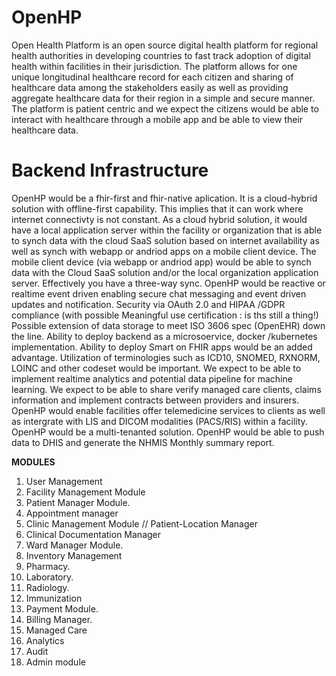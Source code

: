 # OpenHP
Open Health Platform is an open source digital health platform for regional health authorities in developing countries to fast track adoption of digital health within facilities in their jurisdiction. The platform allows for one unique longitudinal healthcare record for each citizen and sharing of healthcare data among the stakeholders easily as well as providing aggregate healthcare data for their region in a simple and secure manner.
The platform is patient centric and we expect the citizens would be able to interact with healthcare through a mobile app and be able to view their healthcare data.

# Backend Infrastructure
OpenHP would be a fhir-first and fhir-native aplication. It is a cloud-hybrid solution with offline-first capability. This implies that it can work where internet connectivty is not constant. As a cloud hybrid solution, it would have a local application server within the facility or organization that is able to synch data  with the cloud SaaS solution based on internet availability as well as synch with webapp or andriod apps on a mobile client device. The mobile client device (via webapp or andriod app) would be able to synch data with the Cloud SaaS solution and/or the local organization application server. Effectively you have a three-way sync.
OpenHP would be reactive or realtime event driven enabling secure chat messaging and event driven updates and notification.
Security via OAuth 2.0 and HIPAA /GDPR compliance (with possible Meaningful use certification : is ths still a thing!)
Possible extension of data storage to meet ISO 3606 spec (OpenEHR) down the line.
Ability to deploy backend as a microsoervice, docker /kubernetes implementation.
Ability to deploy Smart on FHIR apps would be an added advantage.
Utilization of terminologies such as ICD10, SNOMED, RXNORM, LOINC and other codeset would be important.
We expect to be able to implement realtime analytics and potential data pipeline for machine learning.
We expect to be able to share verify managed care clients, claims information and implement contracts between providers and insurers.
OpenHP would enable facilities offer telemedicine services to clients as well as intergrate with LIS and DICOM modalities (PACS/RIS) within a facility.
OpenHP would be a multi-tenanted solution.
OpenHP would be able to push data to DHIS and generate the NHMIS Monthly summary report.

**MODULES**
1. User Management
1. Facility Management Module
1. Patient Manager Module.
1. Appointment manager
1. Clinic Management Module // Patient-Location Manager
1. Clinical Documentation Manager
1. Ward Manager Module.
1. Inventory Management
1. Pharmacy.
1. Laboratory.
1. Radiology.
1. Immunization
1. Payment Module.
1. Billing Manager.
1. Managed Care
1. Analytics
1. Audit
1. Admin module
